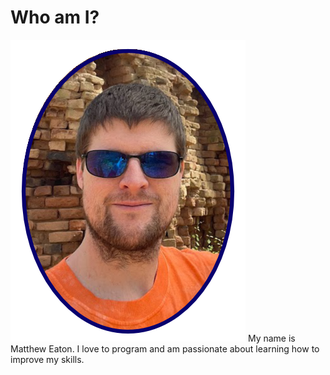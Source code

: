 # Who am I?
![headshot](/assets/headshot.png) My name is Matthew Eaton. I love to program and am passionate about learning how to improve my skills.
